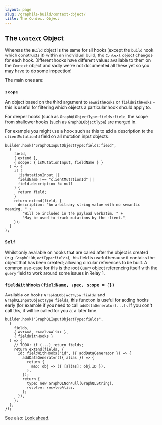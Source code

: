 ```yaml
---
layout: page
slug: /graphile-build/context-object/
title: The Context Object
---
```


## The `Context` Object

Whereas the `Build` object is the same for all hooks (except the `build` hook
which constructs it) within an individual build, the `Context` object changes for
each hook. Different hooks have different values available to them on the `Context`
object and sadly we've not documented all these yet so you may have to do some
inspection!

The main ones are:

### `scope`

An object based on the third argument to `newWithHooks` or `fieldWithHooks` -
this is useful for filtering which objects a particular hook should apply to.

For deeper hooks (such as `GraphQLObjectType:fields:field`) the scope from
shallower hooks (such as `GraphQLObjectType`) are merged in.

For example you might use a hook such as this to add a description to the
`clientMutationId` field on all mutation input objects:

```js{5,7-11}
builder.hook("GraphQLInputObjectType:fields:field",
  (
    field,
    { extend },
    { scope: { isMutationInput, fieldName } }
  ) => {
    if (
      !isMutationInput ||
      fieldName !== "clientMutationId" ||
      field.description != null
    ) {
      return field;
    }
    return extend(field, {
      description: "An arbitrary string value with no semantic meaning. " +
        "Will be included in the payload verbatim. " +
        "May be used to track mutations by the client.",
    });
  }
);
```

### `Self`

Whilst only available on hooks that are called after the object is created
(e.g. `GraphQLObjectType:fields`), this field is useful because it contains the
object that has been created; allowing circular references to be built. A
common use-case for this is the root `Query` object referencing itself with the
`query` field to work around some issues in Relay 1.

### `fieldWithHooks(fieldName, spec, scope = {})`

Available on hooks `GraphQLObjectType:fields` and
`GraphQLInputObjectType:fields`, this function is useful for adding hooks early
(for example if you need to call `addDataGenerator(...)`). If you don't call
this, it will be called for you at a later time.

```js{5,9-19}
builder.hook("GraphQLInputObjectType:fields",
  (
    fields,
    { extend, resolveAlias },
    { fieldWithHooks }
  ) => {
    // TODO: if (...) return fields;
    return extend(fields, {
      id: fieldWithHooks("id", ({ addDataGenerator }) => {
        addDataGenerator(({ alias }) => {
          return {
            map: obj => ({ [alias]: obj.ID }),
          };
        });
        return {
          type: new GraphQLNonNull(GraphQLString),
          resolve: resolveAlias,
        };
      }),
    };
  },
});
```

See also: [Look ahead](/graphile-build/look-ahead/#when-creating-an-individual-field).

<!-- TODO: add more context properties -->
